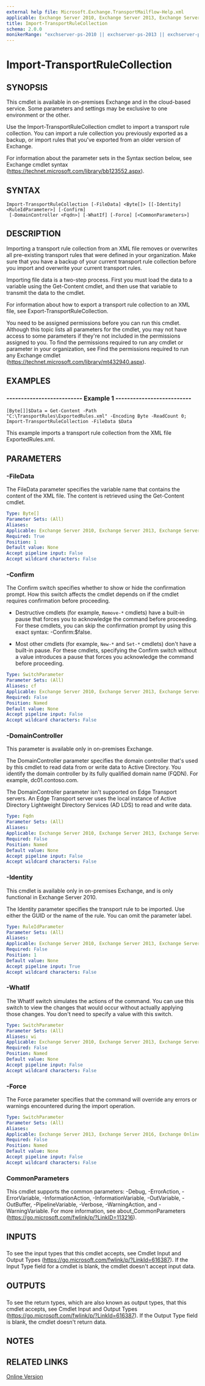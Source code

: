 ```yaml
---
external help file: Microsoft.Exchange.TransportMailflow-Help.xml
applicable: Exchange Server 2010, Exchange Server 2013, Exchange Server 2016, Exchange Online, Exchange Online Protection
title: Import-TransportRuleCollection
schema: 2.0.0
monikerRange: "exchserver-ps-2010 || exchserver-ps-2013 || exchserver-ps-2016 || exchonline-ps || eop-ps"
---
```


# Import-TransportRuleCollection

## SYNOPSIS
This cmdlet is available in on-premises Exchange and in the cloud-based service. Some parameters and settings may be exclusive to one environment or the other.

Use the Import-TransportRuleCollection cmdlet to import a transport rule collection. You can import a rule collection you previously exported as a backup, or import rules that you've exported from an older version of Exchange.

For information about the parameter sets in the Syntax section below, see Exchange cmdlet syntax (https://technet.microsoft.com/library/bb123552.aspx).

## SYNTAX

```
Import-TransportRuleCollection [-FileData] <Byte[]> [[-Identity] <RuleIdParameter>] [-Confirm]
 [-DomainController <Fqdn>] [-WhatIf] [-Force] [<CommonParameters>]
```

## DESCRIPTION
Importing a transport rule collection from an XML file removes or overwrites all pre-existing transport rules that were defined in your organization. Make sure that you have a backup of your current transport rule collection before you import and overwrite your current transport rules.

Importing file data is a two-step process. First you must load the data to a variable using the Get-Content cmdlet, and then use that variable to transmit the data to the cmdlet.

For information about how to export a transport rule collection to an XML file, see Export-TransportRuleCollection.

You need to be assigned permissions before you can run this cmdlet. Although this topic lists all parameters for the cmdlet, you may not have access to some parameters if they're not included in the permissions assigned to you. To find the permissions required to run any cmdlet or parameter in your organization, see Find the permissions required to run any Exchange cmdlet (https://technet.microsoft.com/library/mt432940.aspx).

## EXAMPLES

### -------------------------- Example 1 --------------------------
```
[Byte[]]$Data = Get-Content -Path "C:\TransportRules\ExportedRules.xml" -Encoding Byte -ReadCount 0; Import-TransportRuleCollection -FileData $Data
```

This example imports a transport rule collection from the XML file ExportedRules.xml.

## PARAMETERS

### -FileData
The FileData parameter specifies the variable name that contains the content of the XML file. The content is retrieved using the Get-Content cmdlet.

```yaml
Type: Byte[]
Parameter Sets: (All)
Aliases:
Applicable: Exchange Server 2010, Exchange Server 2013, Exchange Server 2016, Exchange Online, Exchange Online Protection
Required: True
Position: 1
Default value: None
Accept pipeline input: False
Accept wildcard characters: False
```

### -Confirm
The Confirm switch specifies whether to show or hide the confirmation prompt. How this switch affects the cmdlet depends on if the cmdlet requires confirmation before proceeding.

- Destructive cmdlets (for example, `Remove-*` cmdlets) have a built-in pause that forces you to acknowledge the command before proceeding. For these cmdlets, you can skip the confirmation prompt by using this exact syntax: -Confirm:$false.

- Most other cmdlets (for example, `New-*` and `Set-*` cmdlets) don't have a built-in pause. For these cmdlets, specifying the Confirm switch without a value introduces a pause that forces you acknowledge the command before proceeding.

```yaml
Type: SwitchParameter
Parameter Sets: (All)
Aliases: cf
Applicable: Exchange Server 2010, Exchange Server 2013, Exchange Server 2016, Exchange Online, Exchange Online Protection
Required: False
Position: Named
Default value: None
Accept pipeline input: False
Accept wildcard characters: False
```

### -DomainController
This parameter is available only in on-premises Exchange.

The DomainController parameter specifies the domain controller that's used by this cmdlet to read data from or write data to Active Directory. You identify the domain controller by its fully qualified domain name (FQDN). For example, dc01.contoso.com.

The DomainController parameter isn't supported on Edge Transport servers. An Edge Transport server uses the local instance of Active Directory Lightweight Directory Services (AD LDS) to read and write data.

```yaml
Type: Fqdn
Parameter Sets: (All)
Aliases:
Applicable: Exchange Server 2010, Exchange Server 2013, Exchange Server 2016
Required: False
Position: Named
Default value: None
Accept pipeline input: False
Accept wildcard characters: False
```

### -Identity
This cmdlet is available only in on-premises Exchange, and is only functional in Exchange Server 2010.

The Identity parameter specifies the transport rule to be imported. Use either the GUID or the name of the rule. You can omit the parameter label.

```yaml
Type: RuleIdParameter
Parameter Sets: (All)
Aliases:
Applicable: Exchange Server 2010, Exchange Server 2013, Exchange Server 2016
Required: False
Position: 1
Default value: None
Accept pipeline input: True
Accept wildcard characters: False
```

### -WhatIf
The WhatIf switch simulates the actions of the command. You can use this switch to view the changes that would occur without actually applying those changes. You don't need to specify a value with this switch.

```yaml
Type: SwitchParameter
Parameter Sets: (All)
Aliases: wi
Applicable: Exchange Server 2010, Exchange Server 2013, Exchange Server 2016, Exchange Online, Exchange Online Protection
Required: False
Position: Named
Default value: None
Accept pipeline input: False
Accept wildcard characters: False
```

### -Force
The Force parameter specifies that the command will override any errors or warnings encountered during the import operation.

```yaml
Type: SwitchParameter
Parameter Sets: (All)
Aliases:
Applicable: Exchange Server 2013, Exchange Server 2016, Exchange Online, Exchange Online Protection
Required: False
Position: Named
Default value: None
Accept pipeline input: False
Accept wildcard characters: False
```

### CommonParameters
This cmdlet supports the common parameters: -Debug, -ErrorAction, -ErrorVariable, -InformationAction, -InformationVariable, -OutVariable, -OutBuffer, -PipelineVariable, -Verbose, -WarningAction, and -WarningVariable. For more information, see about_CommonParameters (https://go.microsoft.com/fwlink/p/?LinkID=113216).

## INPUTS

###  
To see the input types that this cmdlet accepts, see Cmdlet Input and Output Types (https://go.microsoft.com/fwlink/p/?LinkId=616387). If the Input Type field for a cmdlet is blank, the cmdlet doesn't accept input data.

## OUTPUTS

###  
To see the return types, which are also known as output types, that this cmdlet accepts, see Cmdlet Input and Output Types (https://go.microsoft.com/fwlink/p/?LinkId=616387). If the Output Type field is blank, the cmdlet doesn't return data.

## NOTES

## RELATED LINKS

[Online Version](https://technet.microsoft.com/library/880b3124-76c5-4212-a8b9-8f4523f8cbe6.aspx)
